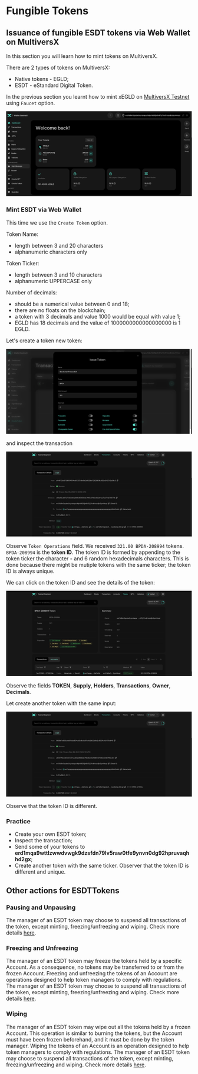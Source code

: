 # Fungible Tokens

## Issuance of fungible ESDT tokens via Web Wallet on MultiversX

In this section you will learn how to mint tokens on MultiversX.

There are 2 types of tokens on MultiversX:
* Native tokens - EGLD;
* ESDT - eStandard Digital Token.

In the previous section you learnt how to mint xEGLD on [MultiversX Testnet](https://testnet-wallet.multiversx.com/) using `Faucet` option.

![Testnet Wallet](../media/testnet_wallet.png)

### Mint ESDT via Web Wallet

This time we use the `Create Token` option.

Token Name:
* length between 3 and 20 characters
* alphanumeric characters only

Token Ticker:
* length between 3 and 10 characters
* alphanumeric UPPERCASE only

Number of decimals:
* should be a numerical value between 0 and 18;
* there are no floats on the blockchain;
* a token with 3 decimals and value 1000 would be equal with value 1;
* EGLD has 18 decimals and the value of 1000000000000000000 is 1 EGLD.

Let's create a token new token:

![Issue Token](../media/issue_token.png)

and inspect the transaction 

![Explorer Token Created](../media/explorer_token_created.png)

Observe `Token Operations` field. We received `321.00 BPDA-208994` tokens. `BPDA-208994` is the **token ID**. The token ID is formed by appending to the token ticker the character **-** and 6 random hexadecimals characters. This is done because there might be mutiple tokens with the same ticker; the token ID is always unique.

We can click on the token ID and see the details of the token:

![Token Details](../media/token_details.png)

Observe the fields **TOKEN**, **Supply**, **Holders**, **Transactions**, **Owner**, **Decimals**.

Let create another token with the same input:

![Issue Token2](../media/issue_token2.png)

Observe that the token ID is different.

### Practice

* Create your own ESDT token;
* Inspect the transaction;
* Send some of your tokens to **erd1mqa9wttlzwwdvwgk9dzsfdn79lv5raw0tfe9ynvn0dg92hpruvaqhhd2gx**;
* Create another token with the same ticker. Observer that the token ID is different and unique.

## Other actions for ESDTTokens

### Pausing and Unpausing

The manager of an ESDT token may choose to suspend all transactions of the token, except minting, freezing/unfreezing and wiping. Check more details [here](https://docs.multiversx.com/tokens/esdt-tokens/#pausing-and-unpausing).

### Freezing and Unfreezing

The manager of an ESDT token may freeze the tokens held by a specific Account. As a consequence, no tokens may be transferred to or from the frozen Account. Freezing and unfreezing the tokens of an Account are operations designed to help token managers to comply with regulations. The manager of an ESDT token may choose to suspend all transactions of the token, except minting, freezing/unfreezing and wiping. Check more details [here](https://docs.multiversx.com/tokens/esdt-tokens/#freezing-and-unfreezing).

### Wiping

The manager of an ESDT token may wipe out all the tokens held by a frozen Account. This operation is similar to burning the tokens, but the Account must have been frozen beforehand, and it must be done by the token manager. Wiping the tokens of an Account is an operation designed to help token managers to comply with regulations. The manager of an ESDT token may choose to suspend all transactions of the token, except minting, freezing/unfreezing and wiping. Check more details [here](https://docs.multiversx.com/tokens/esdt-tokens/#wiping).
